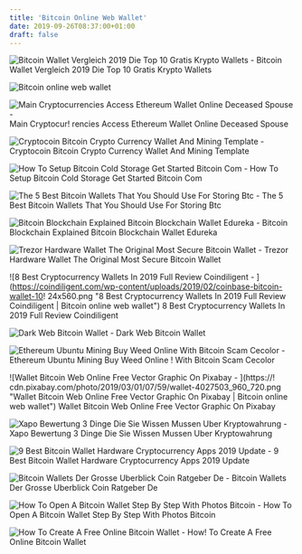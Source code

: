 ```yaml
---
title: 'Bitcoin Online Web Wallet'
date: 2019-09-26T08:37:00+01:00
draft: false
---
```


![Bitcoin Wallet Vergleich 2019 Die Top 10 Gratis Krypto Wallets - ](https://kryptoszene.de/wp-content/uploads/2019/07/IQ-Option-Startseite-1024x576.png "Bitcoin Wallet Vergleich 2019 Die Top 10 Gratis Krypto Wallets | Bitcoin online web wallet") Bitcoin Wallet Vergleich 2019 Die Top 10 Gratis Krypto Wallets

![Bitcoin online web wallet](https://grizzle.com/wp-content/uploads/2018/04/bitcoin-paper-wallet.png "Bitcoin online web wallet") 

![Main Cryptocurrencies Access Ethereum Wallet Online Deceased Spouse - ](https://i2.wp.com/www.macobserver.com/wp-content/uploads/2017/08/blockchain-info-wallet-ethereum-screenshot.jpg?resize\\u003d350,200\\u0026ssl\\u003d1 "Main Cryptocurrencies Access Ethereum Wallet Online Deceased Spouse | Bitcoin online web wallet") Main Cryptocur! rencies Access Ethereum Wallet Online Deceased Spouse

![Cryptocoin Bitcoin Crypto Currency Wallet And Mining Template - ](https://s3.envato.com/files/240760265/01_screenshot.__large_preview.png "Cryptocoin Bitcoin Crypto Currency Wallet And Mining Template | Bitcoin online web wallet") Cryptocoin Bitcoin Crypto Currency Wallet And Mining Template

![How To Setup Bitcoin Cold Storage Get Started Bitcoin Com - ](https://www.bitcoin.com/wp-content/uploads/2017/02/bitcoinprivkey-console.png "How To Setup Bitcoin Cold Storage Get Started Bitcoin Com | Bitcoin online web wallet") How To Setup Bitcoin Cold Storage Get Started Bitcoin Com

![The 5 Best Bitcoin Wallets That You Should Use For Storing Btc - ](https://coinsutra.com/wp-content/uploads/2019/03/Atomic.png "T!   he 5 Best Bitcoin Wallets That You Should Use For Storing Btc !   | Bitcoin online web wallet") The 5 Best Bitcoin Wallets That You Should Use For Storing Btc

![Bitcoin Blockchain Explained Bitcoin Blockchain Wallet Edureka - ](https://d1jnx9ba8s6j9r.cloudfront.net/blog/wp-content/uploads/2017/10/Blockchain-Wallets-Bitcoin-Blockchain-Explained-Edureka.png "Bitcoin Blockchain Explained Bitcoin Blockchain Wallet Edureka | Bitcoin online web wallet") Bitcoin Blockchain Explained Bitcoin Blockchain Wallet Edureka

![Trezor Hardware Wallet The Original Most Secure Bitcoin Wallet - ](https://trezor.io/static/images/wallet_ui.webp "Trezor Hardware Wallet The Original Most Secure Bitcoin Wallet | Bitcoin online web wallet") Trezor Hardware Wallet The Original Most Secure Bitcoin Wallet

![8 Best Cryptocurrency Wallets In 2019 Full Review Coindiligent - ](https://coindiligent.com/wp-content/uploads/2019/02/coinbase-bitcoin-wallet-10!   24x560.png "8 Best Cryptocurrency Wallets In 2019 Full Review Coindiligent | Bitcoin online web wallet") 8 Best Cryptocurrency Wallets In 2019 Full Review Coindiligent

![Dark Web Bitcoin Wallet - ](https://www.deepwebsiteslinks.com/wp-content/uploads/2016/05/Wallet-dashboard.png "Dark Web Bitcoin Wallet | Bitcoin online web wallet") Dark Web Bitcoin Wallet

![Ethereum Ubuntu Mining Buy Weed Online With Bitcoin Scam Cecolor - ](https://4.bp.blogspot.com/-nfZ0ArmgYXQ/WjRi1QXQOQI/AAAAAAAAI1U/kY3_ctzePiQDBL5cY2WyoxC-zVPXkbxBgCLcBGAs/s1600/how%20to%20transfer%20electroneum%20in%20cryptopia%203.jpg "Ethereum Ubuntu Mining Buy Weed Online With Bitcoin Scam Cecolor | Bitcoin online web wallet") Ethereum Ubuntu Mining Buy Weed Online ! With Bitcoin Scam Cecolor

![Wallet Bitcoin Web Online Free Vector Graphic On Pixabay - ](https://!   cdn.pixabay.com/photo/2019/03/01/07/59/wallet-4027503_960_720.png "Wallet Bitcoin Web Online Free Vector Graphic On Pixabay | Bitcoin online web wallet") Wallet Bitcoin Web Online Free Vector Graphic On Pixabay

![Xapo Bewertung 3 Dinge Die Sie Wissen Mussen Uber Kryptowahrung - ](http://finanzentoday.de/wp-content/uploads/images/finanzentoday-xapo_web-1024x640.png "Xapo Bewertung 3 Dinge Die Sie Wissen Mussen Uber Kryptowahrung | Bitcoin online web wallet") Xapo Bewertung 3 Dinge Die Sie Wissen Mussen Uber Kryptowahrung

![9 Best Bitcoin Wallet Hardware Cryptocurrency Apps 2019 Update - ](https://www.buybitcoinworldwide.com/img/buyeth/mew.png "9 Best Bitcoin Wallet Hardware Cryptocurrency Apps 2019 Update | Bitcoin online web wallet") 9 Best Bitcoin Wallet Hardware Cryptocurrency Apps 2019 Update

![Bitcoin Wallets Der Grosse Uberblick Coin Ratgeber De - ](https://coin-ratgeber.de/wp-content/uploads/2019/05/Bitcoin-Wallets-Banner.jpg "Bitcoin Wallets Der Grosse Uberblick Coin Ratgeber De | Bitcoin online web wallet") Bitcoin Wallets Der Grosse Uberblick Coin Ratgeber De

![How To Open A Bitcoin Wallet Step By Step With Photos Bitcoin - ](https://www.mediashower.com/img/FC1B8560-FDA2-11E7-9C25-A9E03E530DF7/blockchain1_600x.jpg "How To Open A Bitcoin Wallet Step By Step With Photos Bitcoin | Bitcoin online web wallet") How To Open A Bitcoin Wallet Step By Step With Photos Bitcoin

![How To Create A Free Online Bitcoin Wallet - ](https://i.ytimg.com/vi/oBRmZZC3VNA/maxresdefault.jpg "How To C!   reate A Free Online Bitcoin Wallet | Bitcoin online web wallet") How! To Create A Free Online Bitcoin Wallet